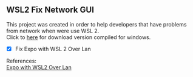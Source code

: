 ## WSL2 Fix Network GUI

This project was created in order to help developers that have problems from network when were use WSL 2.  
Click to [here](https://github.com/HallexCosta/wsl2-fix-network-gui/releases/tag/v1.0) for download version compiled for windows.

- [x] Fix Expo with WSL 2 Over Lan

References:  
[Expo with WSL2 Over Lan](https://forums.expo.dev/t/expo-with-wsl2-over-lan/38817)
